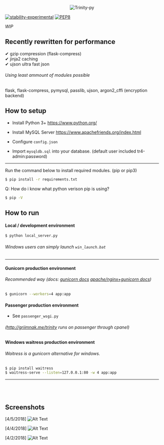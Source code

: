 <p align="center">
  <img src="https://i.imgur.com/RLmwuQK.png" alt="Trinity-py"/>
</p>

[![stability-experimental](https://img.shields.io/badge/stability-experimental-orange.svg)](https://github.com/emersion/stability-badges#experimental)
[![PEP8](https://img.shields.io/badge/code%20style-pep8-orange.svg)](https://www.python.org/dev/peps/pep-0008/)

*WIP* <br /> 

Recently rewritten for performance
-------------------
&#10004; gzip compression (flask-compress) <br />
&#10004; jinja2 caching <br />
&#10004; ujson ultra fast json <br />
###### Using least ammount of modules possible
flask, flask-compress, pymysql, passlib, ujson, argon2_cffi (encryption backend)

How to setup
-------------------
- Install Python 3+
https://www.python.org/

- Install MySQL Server
https://www.apachefriends.org/index.html

- Configure `config.json`
- Import `mysqldb.sql` into your database. (default user included tr4-admin:password)

--------------------
Run the command below to install required modules. (pip or pip3)

```sh
$ pip install -r requirements.txt
```

Q: How do i know what python verison pip is using?
```sh
$ pip -V
```

How to run
----------------
#### Local / development environment
```sh
$ python local_server.py
```
###### Windows users can simply launch `win_launch.bat`
--------------------

#### Gunicorn production environment
###### *Recommended way* (docs: <a href="http://docs.gunicorn.org/en/stable/run.html">gunicorn docs</a> <a href="https://djangodeployment.com/2016/11/30/how-to-setup-apache-with-gunicorn/">apache/nginx+gunicorn docs</a>)
```sh
$ gunicorn --workers=4 app:app
```
#### Passenger production environment
- See `passenger_wsgi.py`
###### (http://griimnak.me/trinity runs on passenger through cpanel)
#### Windows waitress production environment
###### *Waitress is a gunicorn alternative for windows.* 
```sh
$ pip install waitress
$ waitress-serve --listen=127.0.0.1:80 -w 4 app:app
```
----------------

<br /><br />


## Screenshots
[4/5/2018]
![Alt Text](https://image.prntscr.com/image/UJOl5v_7T2ywvwOkq8ahKg.png)

[4/4/2018]
![Alt Text](https://image.prntscr.com/image/4H2mSa3fRjuOc_1Tc1xCOQ.png)

[4/2/2018]
![Alt Text](https://image.prntscr.com/image/Zz-AOXKQQHy8PcqfH2EAzQ.png)
